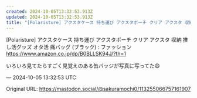 ```yaml
---
created: 2024-10-05T13:32:53.913Z
updated: 2024-10-05T13:32:53.913Z
title: "[Polaristure] アクスタケース 持ち運び アクスタポーチ クリア アクスタ 収納 推し活グッズ オタ活 痛バッグ (ブラック) : ファッション h[...]"
---
```


<p>[Polaristure] アクスタケース 持ち運び アクスタポーチ クリア アクスタ 収納 推し活グッズ オタ活 痛バッグ (ブラック) : ファッション <br /><a href="https://www.amazon.co.jp/dp/B0BLLSK94J/?th=1" target="_blank" rel="nofollow noopener noreferrer" translate="no"><span class="invisible">https://www.</span><span class="ellipsis">amazon.co.jp/dp/B0BLLSK94J/?th</span><span class="invisible">=1</span></a></p><p>いろいろ見てたらすごく見覚えのある缶バッジが写真に写ってた😄</p>

&mdash; 2024-10-05 13:32:53 UTC

Original URL: https://mastodon.social/@sakuramochi0/113255066757161907
